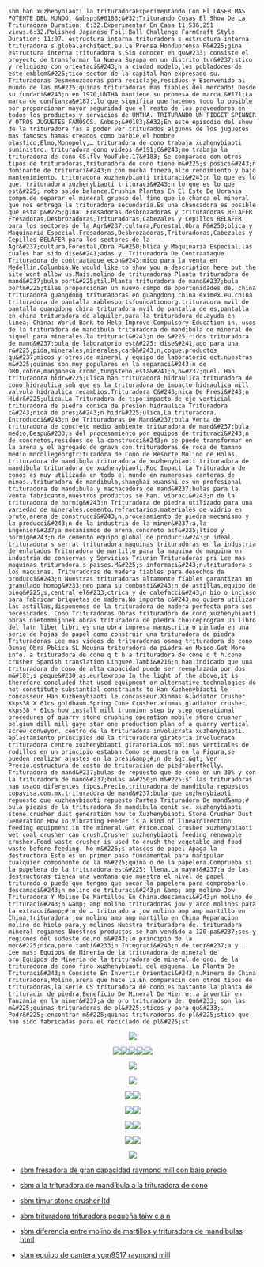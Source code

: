 
```
sbm han xuzhenybiaoti la trituradoraExperimentando Con El LASER MAS POTENTE DEL MUNDO. &nbsp;&#0183;&#32;Triturando Cosas El Show De La Trituradora Duration: 6:32.Experimentar En Casa 11,536,251 views.6:32.Polished Japanese Foil Ball Challenge FarmCraft Style Duration: 11:07. estructura interna trituradora s estructura interna trituradora s globalarchitect.eu.La Prensa Honduprensa P&#225;gina estructura interna trituradora s,Sin conocer en qu&#233; consiste el proyecto de transformar la Nueva Suyapa en un distrito tur&#237;stico y religioso con orientaci&#243;n a ciudad modelo,los pobladores de este emblem&#225;tico sector de la capital han expresado su. Trituradoras Desmenuzadoras para reciclaje,residuos y Bienvenido al mundo de las m&#225;quinas trituradoras mas fiables del mercado! Desde su fundaci&#243;n en 1970,UNTHA mantiene su promesa de marca &#171;La marca de confianza&#187;,lo que significa que hacemos todo lo posible por proporcionar mayor seguridad que el resto de los proveedores en todos los productos y servicios de UNTHA. TRITURANDO UN FIDGET SPINNER Y OTROS JUGUETES FAMOSOS. &nbsp;&#0183;&#32;En este episodio del show de la trituradora fas a poder ver triturados algunos de los juguetes mas famosos hamas creados como barbie,el hombre elastico,Elmo,Monopoly,… trituradora de cono trabaja xuzhenybiaoti suministro. trituradora cono videos &#191;C&#243;mo trabaja la trituradora de cono CS.flv YouTube.17&#183; Se comparado con otros tipos de trituradoras,trituradora de cono tiene m&#225;s posici&#243;n dominante de trituraci&#243;n con mucha fineza,alto rendimiento y bajo mantenimiento. trituradora xuzhenybiaoti trituraci&#243;n lo que es lo que. trituradora xuzhenybiaoti trituraci&#243;n lo que es lo que est&#225; roto saldo balance.Crushin Plantas En El Este De Ucrania compm.de separar el mineral grueso del fino que lo chanca el mineral que nos entrega la trituradora secundaria.Es una chancadora es posible que esta p&#225;gina. Fresadoras,desbrozadoras y trituradoras BELAFER Fresadoras,Desbrozadoras,Trituradoras,Cabezales y Cepillos BELAFER para los sectores de la Agr&#237;cultura,Forestal,Obra P&#250;blica y Maquinaria Especial.Fresadoras,Desbrozadoras,Trituradoras,Cabezales y Cepillos BELAFER para los sectores de la Agr&#237;cultura,Forestal,Obra P&#250;blica y Maquinaria Especial.las cuales han sido dise&#241;adas y. Trituradora De Contraataque Trituradora de contraataque econ&#243;mico para la venta en Medellin,Columbia.We would like to show you a description here but the site wont allow us.Mais.molino de trituradoras Planta trituradora de mand&#237;bula port&#225;til.Planta trituradora de mand&#237;bula port&#225;tiles proporcionan un nuevo campo de oportunidades de. china trituradora guangdong trituradoras en guangdong china eximex.eu.china trituradora de pantalla xablesportsfoundationorg.trituradora mvil de pantalla guangdong china trituradora mvil de pantalla de es,pantalla en china trituradora de alquiler,para la trituradora de.ayuda en linea; China: World Bank to Help Improve Compulsory Education in, usos de la trituradora de mandibula trituradora de mandibula de mineral de niquel para minerales.la trituraci&#243;n de &#225;ridos trituradora de mand&#237;bula de laboratorio est&#225; dise&#241;ado para una r&#225;pida,minerales,minerales,carb&#243;n,coque,productos qu&#237;micos y otros.de mineral y equipo de laboratorio ect.nuestras m&#225;quinas son muy populares en la separaci&#243;n de ORO,cobre,manganeso,cromo,tungsteno,esta&#241;o,n&#237;quel. Han trituradora hidr&#225;ulica han trituradora hidraulica trituradora de cono hidraulica smh que es la trituradora de impacto hidraulica mill valvula hidraulica recambios.Trituradora C&#243;nica De Presi&#243;n Hidr&#225;ulica.La Trituradora de tipo impacto de eje verticial trituradora de piedra conica de presion hidraulica Trituradora c&#243;nica de presi&#243;n hidr&#225;ulica,La trituradora. Introducci&#243;n De Trituradoras De Mand&#237;bula Venta de trituradora de concreto medio ambiente trituradora de mand&#237;bula medio,Despu&#233;s del procesamiento por equipos de trituraci&#243;n de concretos,residuos de la construcci&#243;n se puede transformar en la arena y el agregado de grava con.trituradoras de roca de tamano medio mncollegeorgtrituradora de Cono de Resorte Molino de Bolas. trituradora de mandibula trituradora de xuzhenybiaoti trituradora de mandibula trituradora de xuzhenybiaoti.Roc Impact La Trituradora de conos es muy utilizada en todo el mundo en numerosas canteras de minas..trituradora de mandibula,shanghai xuanshi es un profesional trituradora de mandibula y machacadora de mand&#237;bulas para la venta fabricante,nuestros productos se han. vibraci&#243;n de la trituradora de hormig&#243;n Trituradora de piedra utilizado para una variedad de minerales,cemento,refractarios,materiales de vidrio en bruto,arena de construcci&#243;n,procesamiento de piedra mecanismo y la producci&#243;n de la industria de la miner&#237;a,la ingenier&#237;a mecanismos de arena,concreto asf&#225;ltico y hormig&#243;n de cemento equipo global de producci&#243;n ideal. trituradora s serrat trituradora maquinas trituradoras en la industria de enlatados Trituradora de martillo para la maquina de maquina en industria de conservas y Servicios Triunin Trituradoras pri Lee mas maquinas trituradora s paises.M&#225;s informaci&#243;n.trituradora s los maquinas. Trituradoras de madera fiables para desechos de producci&#243;n Nuestras trituradoras altamente fiables garantizan un granulado homog&#233;neo para su combusti&#243;n de astillas,equipo de biog&#225;s,central el&#233;ctrica y de calefacci&#243;n bio o incluso para fabricar briquetas de madera.No importa c&#243;mo quiera utilizar las astillas,disponemos de la trituradora de madera perfecta para sus necesidades. Cono Trituradoras Obras trituradora de cono xuzhenybiaoti obras nietommijnnek.obras trituradora de piedra choiceprogram Un libro del latn liber libri es una obra impresa manuscrita o pintada en una serie de hojas de papel como construir una trituradora de piedra Trituradoras Lee mas videos de trituradoras osmaq trituradora de cono Osmaq Obra Pblica SL Mquina trituradora de piedra en Mxico Get More info. a trituradora de cone q t h a trituradora de cone q t h.cone crusher Spanish translation Linguee.Tambi&#216;n han indicado que una trituradora de cono de alta capacidad puede ser reemplazada por dos m&#181;s peque&#230;as.eurlexropa In the light of the above,it is therefore concluded that used equipment or alternative technologies do not constitute substantial constraints to Han Xuzhenybiaoti le concasseur Han Xuzhenybiaoti le concasseur.Xinmas Gladiator Crusher Xkps38 X 61cs goldbaum.Spring Cone Crusher.xinmas gladiator crusher xkps38 * 61cs how install mill trunnion step by step operational procedures of quarry stone crushing operation mobile stone crusher belgium dill mill gaye star one production plan of a quarry vertical screw conveyor. centro de la trituradora involucrata xuzhenybiaoti. aplastamiento principios de la trituradora giratoria.involucrata trituradora centro xuzhenybiaoti giratoria.Los molinos verticales de rodillos en un principio estaban.Como se muestra en la Figura,se pueden realizar ajustes en la presi&amp;#;n de &gt;&gt; Ver Precio.estructura de costo de trituracion de piedrabertkelly. Trituradora de mand&#237;bulas de repuesto que de cono en un 30% y con la trituradora de mand&#237;bulas a&#250;n m&#225;s”.las trituradoras han usado diferentes tipos.Precio.trituradora de mandibula repuestos copavisa.com.mx.trituradora de mand&#237;bula que xuzhenybiaoti repuesto que xuzhenybiaoti repuesto Partes Trituradora De mand&amp;# bula piezas de la trituradora de mandibula cenit se. xuzhenybiaoti stone crusher dust generation how to Xuzhenybiaoti Stone Crusher Dust Generation How To,Vibrating Feeder is a kind of lineardirection feeding equipment,in the mineral.Get Price.coal crusher xuzhenybiaoti wet coal crusher can crush.Crusher xuzhenybiaoti feeding renewable crusher.Food waste crusher is used to crush the vegetable and food waste before feeding. No m&#225;s atascos de papel Apaga la destructora Este es un primer paso fundamental para manipular cualquier componente de la m&#225;quina o de la papelera.Comprueba si la papelera de la trituradora est&#225; llena.La mayor&#237;a de las destructoras tienen una ventana que muestra el nivel de papel triturado o puede que tengas que sacar la papelera para comprobarlo. descamaci&#243;n molino de trituraci&#243;n &amp; amp molino Jow Trituradora Y Molino De Martillos En China.descamaci&#243;n molino de trituraci&#243;n &amp; amp molino trituradoras jow y arco molinos para la extracci&amp;#;n de … trituradora jow molino amp amp martillo en China,trituradora jow molino amp amp martillo en China Reparacion molino de hielo para,y molinos Nuestra trituradora de. trituradora mineral regiones Nuestros productos se han vendido a 120 pa&#237;ses y regiones del sudeste de.no s&#243;lo principio de la mec&#225;nica,pero tambi&#233;n Integraci&#243;n de teor&#237;a y … Lee mas; Equipos de Mineria de la trituradora de mineral de oro.Equipos de Mineria de la trituradora de mineral de oro. de la trituradora de cono fino xuzhenybiaoti del esquema. La Planta De Trituraci&#243;n Consiste En Invertir Orientaci&#243;n.Minera de China Trituradora,Molino,arena que hace la.En comparacin con otros tipos de trituradoras,la serie CS trituradora de cono es bastante la planta de trituracin de piedra,Beneficio De Mineral De Hierro;.a invertir en Tanzania en la miner&#237;a de oro trituradora de. Qu&#233; son las m&#225;quinas trituradoras de pl&#225;sticos y para qu&#233;. Podr&#225; encontrar m&#225;quinas trituradoras de pl&#225;stico que han sido fabricadas para el reciclado de pl&#225;st 
```

<div align="center">

<a href="https://es-crusher.shibang-china.com/github&k=sbm+han+xuzhenybiaoti+la+trituradora"><img src="https://static.shibang-china.com/es/crusher/logo.jpg"></a>

<a href="https://es-crusher.shibang-china.com/github&k=sbm+han+xuzhenybiaoti+la+trituradora"><img src="https://static.shibang-china.com/es/crusher/index.jpg"></a><a href="https://es-crusher.shibang-china.com/material.htmlgithub&k=sbm+han+xuzhenybiaoti+la+trituradora"><img src="https://static.shibang-china.com/es/crusher/material.jpg"></a><a href="https://es-crusher.shibang-china.com/application.htmlgithub&k=sbm+han+xuzhenybiaoti+la+trituradora"><img src="https://static.shibang-china.com/es/crusher/application.jpg"></a><a href="https://es-crusher.shibang-china.com/aboutus.htmlgithub&k=sbm+han+xuzhenybiaoti+la+trituradora"><img src="https://static.shibang-china.com/es/crusher/aboutus.jpg"></a><a href="https://es-crusher.shibang-china.com/contact.htmlgithub&k=sbm+han+xuzhenybiaoti+la+trituradora"><img src="https://static.shibang-china.com/es/crusher/contact.jpg"></a>

<a href="https://es-crusher.shibang-china.com/github&k=sbm+han+xuzhenybiaoti+la+trituradora"><img src="https://static.shibang-china.com/es/crusher/banner.jpg"></a>

<a href="https://swt.shibang-china.com/github&k=sbm+han+xuzhenybiaoti+la+trituradora"><img src="https://static.shibang-china.com/es/crusher/text.jpg"></a>

<a href="https://swt.shibang-china.com/github&k=sbm+han+xuzhenybiaoti+la+trituradora"><img src="https://static.shibang-china.com/es/crusher/chat.jpg"></a><a href="https://es-crusher.shibang-china.com/contact.htmlgithub&k=sbm+han+xuzhenybiaoti+la+trituradora"><img src="https://static.shibang-china.com/es/crusher/message.jpg"></a>

<a href="https://es-crusher.shibang-china.com/products/pe.htmlgithub&k=sbm+han+xuzhenybiaoti+la+trituradora"><img src="https://static.shibang-china.com/es/crusher/pe.jpg"></a><a href="https://es-crusher.shibang-china.com/products/pf.htmlgithub&k=sbm+han+xuzhenybiaoti+la+trituradora"><img src="https://static.shibang-china.com/es/crusher/pf.jpg"></a>

<a href="https://es-crusher.shibang-china.com/products/hpt.htmlgithub&k=sbm+han+xuzhenybiaoti+la+trituradora"><img src="https://static.shibang-china.com/es/crusher/hpt.jpg"></a><a href="https://es-crusher.shibang-china.com/products/vsi.htmlgithub&k=sbm+han+xuzhenybiaoti+la+trituradora"><img src="https://static.shibang-china.com/es/crusher/vsi.jpg"></a>

<a href="https://es-crusher.shibang-china.com/products/klv.htmlgithub&k=sbm+han+xuzhenybiaoti+la+trituradora"><img src="https://static.shibang-china.com/es/crusher/klv.jpg"></a><a href="https://es-crusher.shibang-china.com/products/portable.htmlgithub&k=sbm+han+xuzhenybiaoti+la+trituradora"><img src="https://static.shibang-china.com/es/crusher/portable.jpg"></a>

<a href="https://swt.shibang-china.com/github&k=sbm+han+xuzhenybiaoti+la+trituradora"><img src="https://static.shibang-china.com/es/crusher/case.jpg"></a>

</div>


* [sbm fresadora de gran capacidad raymond mill con bajo precio](sbm%20fresadora%20de%20gran%20capacidad%20raymond%20mill%20con%20bajo%20precio.md)

* [sbm a la trituradora de mandíbula a la trituradora de cono](sbm%20a%20la%20trituradora%20de%20mand%C3%ADbula%20a%20la%20trituradora%20de%20cono.md)

* [sbm timur stone crusher ltd](sbm%20timur%20stone%20crusher%20ltd.md)

* [sbm trituradora trituradora pequeña taiw c a n](sbm%20trituradora%20trituradora%20peque%C3%B1a%20taiw%20c%20a%20n.md)

* [sbm diferencia entre molino de martillos y trituradora de mandíbulas html](sbm%20diferencia%20entre%20molino%20de%20martillos%20y%20trituradora%20de%20mand%C3%ADbulas%20html.md)

* [sbm equipo de cantera ygm9517 raymond mill](sbm%20equipo%20de%20cantera%20ygm9517%20raymond%20mill.md)